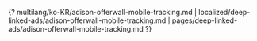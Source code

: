 {? multilang/ko-KR/adison-offerwall-mobile-tracking.md | localized/deep-linked-ads/adison-offerwall-mobile-tracking.md | pages/deep-linked-ads/adison-offerwall-mobile-tracking.md ?}
